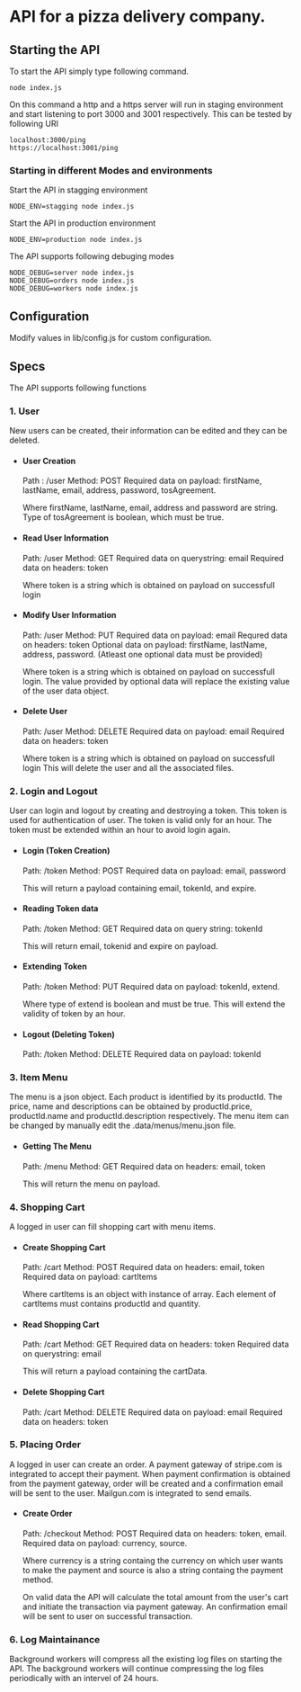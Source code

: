 # API for a pizza delivery company.

## Starting the API
To start the API simply type following command.

    node index.js

On this command a http and a https server will run in staging environment and start listening to port 3000 and 3001 respectively. 
This can be tested by following URI
    
    localhost:3000/ping
    https://localhost:3001/ping
### Starting in different Modes and environments
Start the API in stagging environment 
    
    NODE_ENV=stagging node index.js

Start the API in production environment
    
    NODE_ENV=production node index.js

The API supports following debuging modes

    NODE_DEBUG=server node index.js
    NODE_DEBUG=orders node index.js
    NODE_DEBUG=workers node index.js

## Configuration
Modify values in lib/config.js for custom configuration.
## Specs
The API supports following functions
### 1. User
New users can be created, their information can be edited and they can be deleted.

*  #### User Creation
    Path : /user
    Method: POST
    Required data on payload: firstName, lastName, email, address, password, tosAgreement.
    
    Where firstName, lastName, email, address and password are string. Type of tosAgreement is boolean, which must be true.
*   #### Read User Information
    Path: /user
    Method: GET
    Required data on querystring: email
    Required data on headers: token
    
    Where token is a string which is obtained on payload on successfull login

*   #### Modify User Information
    Path: /user
    Method: PUT
    Required data on payload: email
    Requred data on headers: token
    Optional data on payload: firstName, lastName, address, password. (Atleast one optional data must be provided)
    
    Where token is a string which is obtained on payload on successfull login.
    The value provided by optional data will replace the existing value of the user data object.

*   #### Delete User
    Path: /user
    Method: DELETE
    Required data on payload: email
    Required data on headers: token

    Where token is a string which is obtained on payload on successfull login
    This will delete the user and all the associated files.

### 2. Login and Logout
User can login and logout by creating and destroying a token. This token is used for authentication of user. The token is valid only for an hour. The token must be extended within an hour to avoid login again.

*   #### Login (Token Creation)
    Path: /token
    Method: POST
    Required data on payload: email, password
    
    This will return a payload containing email, tokenId, and expire.

*   #### Reading Token data
    Path: /token
    Method: GET
    Required data on query string: tokenId

    This will return email, tokenid and expire on payload.
    
*   #### Extending Token
    Path: /token
    Method: PUT
    Required data on payload: tokenId, extend.

    Where type of extend is boolean and must be true. This will extend the validity of token by an hour.

*   #### Logout (Deleting Token)
    Path: /token
    Method: DELETE
    Required data on payload: tokenId

### 3. Item Menu
The menu is a json object. Each product is identified by its productId. The price, name and descriptions can be obtained by productId.price, productId.name and productId.description respectively. The menu item can be changed by manually edit the .data/menus/menu.json file. 
* #### Getting The Menu
    Path: /menu
    Method: GET
    Required data on headers: email, token
    
    This will return the menu on payload.

### 4. Shopping Cart
A logged in user can fill shopping cart with menu items.
* #### Create Shopping Cart
    Path: /cart
    Method: POST
    Required data on headers: email, token
    Required data on payload: cartItems
    
    Where cartItems is an object with instance of array. Each element of cartItems must contains productId and quantity.

* #### Read Shopping Cart
    Path: /cart
    Method: GET
    Required data on headers: token
    Required data on querystring: email

    This will return a payload containing the cartData.

* #### Delete Shopping Cart
    Path: /cart
    Method: DELETE
    Required data on payload: email
    Required data on headers: token

### 5. Placing Order
A logged in user can create an order. A payment gateway of stripe.com is integrated to accept their payment. When payment confirmation is obtained from the payment gateway, order will be created and a confirmation email will be sent to the user. Mailgun.com is integrated to send emails.
* #### Create Order
    Path: /checkout
    Method: POST
    Required data on headers: token, email.
    Required data on payload: currency, source.

    Where currency is a string containg the currency on which user wants to make the payment and source is also a string containg the payment method.
    
    On valid data the API will calculate the total amount from the user's cart and initiate the transaction via payment gateway. An confirmation email will be sent to user on successful transaction.

### 6. Log Maintainance
Background workers will compress all the existing log files on starting the API. The background workers will continue compressing the log files periodically with an intervel of 24 hours.
